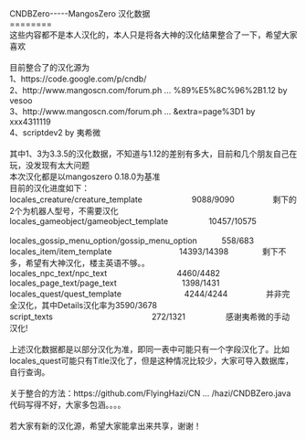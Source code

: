 <div>CNDBZero-----MangosZero 汉化数据</div><div>========</div><div>这些内容都不是本人汉化的，本人只是将各大神的汉化结果整合了一下，希望大家喜欢</div><div><br></div><div>目前整合了的汉化源为</div><div>1、https://code.google.com/p/cndb/</div><div>2、http://www.mangoscn.com/forum.ph ... %89%E5%8C%96%2B1.12 by vesoo</div><div>3、http://www.mangoscn.com/forum.ph ... &amp;extra=page%3D1 by xxx4311119</div><div>4、scriptdev2 by 夷希微</div><div><br></div><div>其中1、3为3.3.5的汉化数据，不知道与1.12的差别有多大，目前和几个朋友自己在玩，没发现有太大问题</div><div>本次汉化都是以mangoszero 0.18.0为基准</div><div>目前的汉化进度如下：</div><div>locales_creature/creature_template &nbsp; &nbsp; &nbsp; &nbsp; &nbsp; &nbsp; &nbsp; &nbsp; &nbsp; &nbsp; &nbsp;9088/9090 &nbsp; &nbsp; &nbsp; &nbsp; &nbsp; &nbsp; &nbsp; &nbsp; 剩下的2个为机器人型号，不需要汉化</div><div>locales_gameobject/gameobject_template &nbsp; &nbsp; &nbsp; &nbsp; &nbsp; &nbsp; &nbsp; &nbsp; &nbsp;10457/10575 &nbsp; &nbsp; &nbsp; &nbsp; &nbsp; &nbsp; &nbsp; &nbsp; &nbsp; &nbsp;</div><div>locales_gossip_menu_option/gossip_menu_option &nbsp; &nbsp; &nbsp; &nbsp; &nbsp; 558/683</div><div>locales_item/item_template &nbsp; &nbsp; &nbsp; &nbsp; &nbsp; &nbsp; &nbsp; &nbsp; &nbsp; &nbsp; &nbsp; &nbsp; &nbsp; &nbsp; &nbsp;14393/14398 &nbsp; &nbsp; &nbsp; &nbsp; &nbsp; &nbsp; &nbsp; 剩下不多，希望有大神汉化，楼主英语不够。。</div><div>locales_npc_text/npc_text &nbsp; &nbsp; &nbsp; &nbsp; &nbsp; &nbsp; &nbsp; &nbsp; &nbsp; &nbsp; &nbsp; &nbsp; &nbsp; &nbsp; &nbsp; 4460/4482</div><div>locales_page_text/page_text &nbsp; &nbsp; &nbsp; &nbsp; &nbsp; &nbsp; &nbsp; &nbsp; &nbsp; &nbsp; &nbsp; &nbsp; &nbsp; &nbsp; 1398/1431</div><div>locales_quest/quest_template &nbsp; &nbsp; &nbsp; &nbsp; &nbsp; &nbsp; &nbsp; &nbsp; &nbsp; &nbsp; &nbsp; &nbsp; &nbsp; &nbsp;4244/4244 &nbsp; &nbsp; &nbsp; &nbsp; &nbsp; &nbsp; &nbsp; &nbsp; 并非完全汉化，其中Details汉化率为3590/3678 &nbsp; &nbsp; &nbsp; &nbsp; &nbsp; &nbsp; &nbsp; &nbsp; &nbsp; &nbsp; &nbsp; &nbsp; &nbsp;&nbsp;</div><div>script_texts &nbsp; &nbsp; &nbsp; &nbsp; &nbsp; &nbsp; &nbsp; &nbsp; &nbsp; &nbsp; &nbsp; &nbsp; &nbsp; &nbsp; &nbsp; &nbsp; &nbsp; &nbsp; &nbsp; &nbsp; &nbsp; &nbsp;272/1321 &nbsp; &nbsp; &nbsp; &nbsp; &nbsp; &nbsp; &nbsp; &nbsp; &nbsp;感谢夷希微的手动汉化!</div><div><br></div><div>上述汉化数据都是以部分汉化为准，即同一表中可能只有一个字段汉化了。比如locales_quest可能只有Title汉化了，但是这种情况比较少，大家可导入数据库，自行查询。</div><div><br></div><div>关于整合的方法：https://github.com/FlyingHazi/CN ... /hazi/CNDBZero.java</div><div>代码写得不好，大家多包涵。。。。</div><div><br></div><div>若大家有新的汉化源，希望大家能拿出来共享，谢谢！</div>
